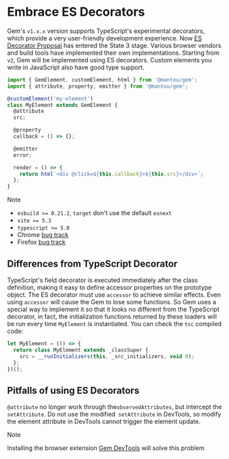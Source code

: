 # Embrace ES Decorators

Gem's `v1.x.x` version supports TypeScript's experimental decorators, which provide a very user-friendly development experience.
Now [ES Decorator Proposal](https://github.com/tc39/proposal-decorators) has entered the State 3 stage.
Various browser vendors and build tools have implemented their own implementations. Starting from `v2`, Gem will be implemented using ES decorators.
Custom elements you write in JavaScript also have good type support.

```js 4,6,9,12
import { GemElement, customElement, html } from '@mantou/gem';
import { attribute, property, emitter } from '@mantou/gem';

@customElement('my-element')
class MyElement extends GemElement {
  @attribute
  src;

  @property
  callback = () => {};

  @emitter
  error;

  render = () => {
    return html`<div @click=${this.callback}>${this.src}</div>`;
  };
}
```

> [!NOTE]
>
> - `esbuild >= 0.21.2`, `target` don't use the default `esnext`
> - `vite >= 5.3`
> - `typescript >= 5.0`
> - Chrome [bug track](https://issues.chromium.org/issues/42202709)
> - Firefox [bug track](https://bugzilla.mozilla.org/show_bug.cgi?id=1781212)

## Differences from TypeScript Decorator

TypeScript's field decorator is executed immediately after the class definition, making it easy to define accessor properties on the prototype object.
The ES decorator must use `accessor` to achieve similar effects. Even using `accessor` will cause the Gem to lose some functions.
So Gem uses a special way to implement it so that it looks no different from the TypeScript decorator, in fact, the initialization functions returned by these loaders will be run every time `MyElement` is instantiated. You can check the `tsc` compiled code:

```js
let MyElement = (() => {
  return class MyElement extends _classSuper {
    src = __runInitializers(this, _src_initializers, void 0);
  };
})();
```

## Pitfalls of using ES Decorators

`@attribute` no longer work through the`observedAttributes`, but intercept the `setAttribute`. Do not use the modified` setAttribute` in DevTools, so modify the element attribute in DevTools cannot trigger the element update.

> [!NOTE]
> Installing the browser extension [Gem DevTools](https://chrome.google.com/webstore/detail/gem-devtools/lgfpciakeemopebkmjajengljoakjfle) will solve this problem
